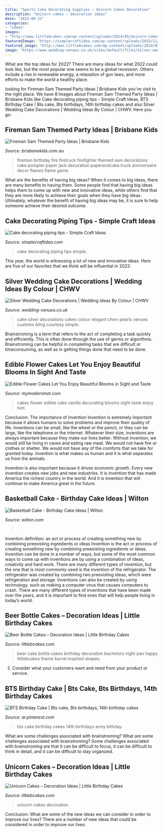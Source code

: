 ```yaml
---
title: "Sports Cake Decorating Supplies ~ Unicorn Cakes Decoration"
description: "Unicorn cakes – decoration ideas"
date: "2022-09-12"
categories:
- "ideas"
images:
- "http://www.littlebcakes.com/wp-content/uploads/2014/05/Unicorn-Cakes-1024x756.jpg"
featuredImage: "https://simplecraftidea.com/wp-content/uploads/2015/11/11745323_1045128772178867_7368435860878284430_n7.jpg"
featured_image: "http://www.littlebcakes.com/wp-content/uploads/2014/05/Unicorn-Cakes-1024x756.jpg"
image: "https://www.wedding-venues.co.uk/sites/default/files/Silver-wedding-cake-decorations-Pearls_GoCustomCakesbyB_2.jpg"
---
```



What are the top ideas for 2022?
There are many ideas for what 2022 could look like, but the most popular one seems to be a global recession. Others include a rise in renewable energy, a relaxation of gun laws, and more efforts to make the world a healthy place.

	

		
looking for Fireman Sam Themed Party Ideas | Brisbane Kids you've visit to the right place. We have 8 Images about Fireman Sam Themed Party Ideas | Brisbane Kids like Cake decorating piping tips - Simple Craft Ideas, BTS Birthday Cake | Bts cake, Bts birthdays, 14th birthday cakes and also Silver Wedding Cake Decorations | Wedding Ideas By Colour | CHWV. Here you go:
		
    
## Fireman Sam Themed Party Ideas | Brisbane Kids

<img loading=lazy src="https://brisbanekids.com.au/wp-content/uploads/2014/05/b75cdaeb057b0c974f4f9d41177e7e06.jpg" onerror="this.onerror=null;this.src='https://tse2.mm.bing.net/th?id=OIP.w_8uDtCIj1pJQN88D2mu5AHaLH&amp;pid=15.1';" alt="Fireman Sam Themed Party Ideas | Brisbane Kids">

_Source: brisbanekids.com.au_

>fireman birthday fire firetruck firefighter themed sam decorations cake pompier paper jack decoration paperandcake truck anniversaire decor flames flame game. 

	

What are the benefits of having big ideas?
When it comes to big ideas, there are many benefits to having them. Some people find that having big ideas helps them to come up with new and innovative ideas, while others find that they are more likely to achieve their goals when they have big ideas. Ultimately, whatever the benefit of having big ideas may be, it is sure to help someone achieve their desired outcome.

    
## Cake Decorating Piping Tips - Simple Craft Ideas

<img loading=lazy src="https://simplecraftidea.com/wp-content/uploads/2015/11/11745323_1045128772178867_7368435860878284430_n7.jpg" onerror="this.onerror=null;this.src='https://tse3.mm.bing.net/th?id=OIP.lRzugAbtq_9juu9GRAH7fwHaLG&amp;pid=15.1';" alt="Cake decorating piping tips - Simple Craft Ideas">

_Source: simplecraftidea.com_

>cake decorating piping tips simple. 

	

This year, the world is witnessing a lot of new and innovative ideas. Here are five of our favorites that we think will be influential in 2022: 

    
## Silver Wedding Cake Decorations | Wedding Ideas By Colour | CHWV

<img loading=lazy src="https://www.wedding-venues.co.uk/sites/default/files/Silver-wedding-cake-decorations-Pearls_GoCustomCakesbyB_2.jpg" onerror="this.onerror=null;this.src='https://tse4.mm.bing.net/th?id=OIP.Lk8dRPakM00yY_wfCUY-twHaLH&amp;pid=15.1';" alt="Silver Wedding Cake Decorations | Wedding Ideas By Colour | CHWV">

_Source: wedding-venues.co.uk_

>cake silver decorations cakes colour elegant chwv pearls venues customs bling courtesy simple. 

	

Brainstroming is a term that refers to the act of completing a task quickly and efficiently. This is often done through the use of germs or algorithms. Brainstroming can be helpful in completing tasks that are difficult or timeconsuming, as well as in getting things done that need to be done.

    
## Edible Flower Cakes Let You Enjoy Beautiful Blooms In Sight And Taste

<img loading=lazy src="http://mymodernmet.com/wp/wp-content/uploads/2017/04/edible-flower-cakes-16.jpg" onerror="this.onerror=null;this.src='https://tse1.mm.bing.net/th?id=OIP.m2FZM4d97ifbrAfukDfMpAHaLJ&amp;pid=15.1';" alt="Edible Flower Cakes Let You Enjoy Beautiful Blooms in Sight and Taste">

_Source: mymodernmet.com_

>cakes flower edible cake vanilla decorating blooms sight taste enjoy hint. 

	

Conclusion: The importance of invention
Invention is extremely important because it allows humans to solve problems and improve their quality of life. Inventions can be small, like the wheel or the pencil, or they can be large, like the telephone or the internet. Whatever their size, inventions are always important because they make our lives better.
Without invention, we would still be living in caves and eating raw meat. We would not have fire or clothes or shelter. We would not have any of the comforts that we take for granted today. Invention is what makes us human and it is what separates us from the animals.

Invention is also important because it drives economic growth. Every new invention creates new jobs and new industries. It is invention that has made America the richest country in the world. And it is invention that will continue to make America great in the future.

    
## Basketball Cake - Birthday Cake Ideas | Wilton

<img loading=lazy src="https://www.wilton.com/dw/image/v2/AAWA_PRD/on/demandware.static/-/Sites-wilton-project-master/default/dwd5cf4aa4/images/project/WLPROJ-3014/WLPROJ-3014-basketball-cake-2.jpg?sw=1440&amp;sh=750&amp;sm=fit" onerror="this.onerror=null;this.src='https://tse3.mm.bing.net/th?id=OIP.Tn76ZFXqpoy5pLi4edQeXAHaHa&amp;pid=15.1';" alt="Basketball Cake - Birthday Cake Ideas | Wilton">

_Source: wilton.com_

>. 

	

Invention definition: an act or process of creating something new by combining preexisting ingredients or ideas
Invention is the act or process of creating something new by combining preexisting ingredients or ideas. Invention can be done in a number of ways, but some of the most common ways to come up with inventions are by using a combination of ideas, creativity and hard work. There are many different types of invention, but the one that is most commonly used is the invention of the refrigerator. The refrigerator was created by combining two preexisting ideas, which were refrigeration and storage. Inventions can also be created by using technology, such as making a computer virus that causes computers to crash. There are many different types of inventions that have been made over the years, and it is important to find ones that will help people living in today’s world.

    
## Beer Bottle Cakes – Decoration Ideas | Little Birthday Cakes

<img loading=lazy src="http://www.littlebcakes.com/wp-content/uploads/2014/01/Beer-Bottle-Cake-Pan.jpg" onerror="this.onerror=null;this.src='https://tse3.mm.bing.net/th?id=OIP.kKDddyWVZKOFQbowZzYk2wHaJ4&amp;pid=15.1';" alt="Beer Bottle Cakes – Decoration Ideas | Little Birthday Cakes">

_Source: littlebcakes.com_

>beer cake bottle cakes birthday decoration bachelors night pan happy littlebcakes theme barrel inspired shapes. 

	

2. Consider what your customers want and need from your product or service.

    
## BTS Birthday Cake | Bts Cake, Bts Birthdays, 14th Birthday Cakes

<img loading=lazy src="https://i.pinimg.com/736x/ab/1f/e9/ab1fe99de5e5b38bbe262e875dc79a10.jpg" onerror="this.onerror=null;this.src='https://tse3.mm.bing.net/th?id=OIP.a-Dg8lfWa5vKM4hd-DEcPQHaJ3&amp;pid=15.1';" alt="BTS Birthday Cake | Bts cake, Bts birthdays, 14th birthday cakes">

_Source: ar.pinterest.com_

>bts cake birthday cakes 14th birthdays army bithday. 

	

What are some challenges associated with brainstroming?
What are some challenges associated with brainstroming?
Some challenges associated with brainstroming are that it can be difficult to focus, it can be difficult to think in detail, and it can be difficult to stay organized.

    
## Unicorn Cakes – Decoration Ideas | Little Birthday Cakes

<img loading=lazy src="http://www.littlebcakes.com/wp-content/uploads/2014/05/Unicorn-Cakes-1024x756.jpg" onerror="this.onerror=null;this.src='https://tse1.mm.bing.net/th?id=OIP.lqU3RIpeL2cM-NEO-rZOJAHaFd&amp;pid=15.1';" alt="Unicorn Cakes – Decoration Ideas | Little Birthday Cakes">

_Source: littlebcakes.com_

>unicorn cakes decoration. 

	

Conclusion: What are some of the new ideas we can consider in order to improve our lives?
There are a number of new ideas that could be considered in order to improve our lives.

